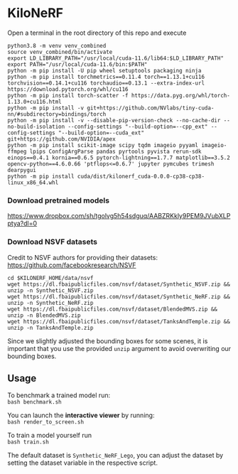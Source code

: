 
# KiloNeRF

Open a terminal in the root directory of this repo and execute 
```
python3.8 -m venv venv_combined
source venv_combined/bin/activate
export LD_LIBRARY_PATH="/usr/local/cuda-11.6/lib64:$LD_LIBRARY_PATH"
export PATH="/usr/local/cuda-11.6/bin:$PATH"
python -m pip install -U pip wheel setuptools packaging ninja
python -m pip install torchmetrics==0.11.4 torch==1.13.1+cu116 torchvision==0.14.1+cu116 torchaudio==0.13.1 --extra-index-url https://download.pytorch.org/whl/cu116
python -m pip install torch-scatter -f https://data.pyg.org/whl/torch-1.13.0+cu116.html
python -m pip install -v git+https://github.com/NVlabs/tiny-cuda-nn/#subdirectory=bindings/torch
python -m pip install -v --disable-pip-version-check --no-cache-dir --no-build-isolation --config-settings "--build-option=--cpp_ext" --config-settings "--build-option=--cuda_ext" git+https://github.com/NVIDIA/apex
python -m pip install scikit-image scipy tqdm imageio pyyaml imageio-ffmpeg lpips ConfigArgParse pandas pyrtools pyvista rerun-sdk einops==0.4.1 kornia==0.6.5 pytorch-lightning==1.7.7 matplotlib==3.5.2 opencv-python==4.6.0.66 'ptflops<=0.6.7' jupyter pymcubes trimesh dearpygui
python -m pip install cuda/dist/kilonerf_cuda-0.0.0-cp38-cp38-linux_x86_64.whl
```

### Download pretrained models
https://www.dropbox.com/sh/tgolvg5h54sdguq/AABZRKkly9PEM9JVubXLPptya?dl=0

### Download NSVF datasets
Credit to NSVF authors for providing their datasets: https://github.com/facebookresearch/NSVF

```
cd $KILONERF_HOME/data/nsvf
wget https://dl.fbaipublicfiles.com/nsvf/dataset/Synthetic_NSVF.zip && unzip -n Synthetic_NSVF.zip
wget https://dl.fbaipublicfiles.com/nsvf/dataset/Synthetic_NeRF.zip && unzip -n Synthetic_NeRF.zip
wget https://dl.fbaipublicfiles.com/nsvf/dataset/BlendedMVS.zip && unzip -n BlendedMVS.zip
wget https://dl.fbaipublicfiles.com/nsvf/dataset/TanksAndTemple.zip && unzip -n TanksAndTemple.zip
```
Since we slightly adjusted the bounding boxes for some scenes, it is important that you
use the provided `unzip` argument to avoid overwriting our bounding boxes.

## Usage

To benchmark a trained model run:  
`bash benchmark.sh`

You can launch the **interactive viewer** by running:  
`bash render_to_screen.sh`

To train a model yourself run  
`bash train.sh`

The default dataset is `Synthetic_NeRF_Lego`, you can adjust the dataset by
setting the dataset variable in the respective script.
